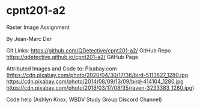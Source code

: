 # cpnt201-a2
 Raster Image Assignment

By Jean-Marc Der

Git Links:
https://github.com/QDetective/cpnt201-a2/ GitHub Repo
https://qdetective.github.io/cpnt201-a2/ GitHub Page


Attributed Images and Code to:
Pixabay.com
(https://cdn.pixabay.com/photo/2020/04/30/17/36/bird-5113827_1280.jpg
https://cdn.pixabay.com/photo/2014/08/09/13/09/bird-414104_1280.jpg
https://cdn.pixabay.com/photo/2018/03/17/08/35/raven-3233383_1280.jpg)

Code help
(Ashlyn Knox, WBDV Study Group Discord Channel)

